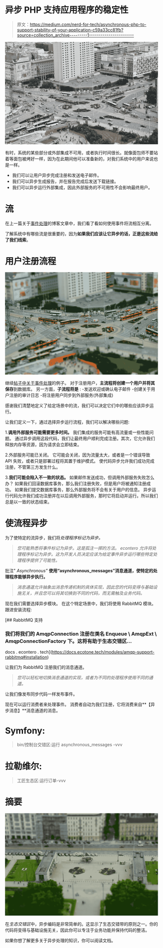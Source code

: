 # 异步 PHP 支持应用程序的稳定性

> 原文：<https://medium.com/nerd-for-tech/asynchronous-php-to-support-stability-of-your-application-c59a33cc81fb?source=collection_archive---------1----------------------->

![](img/7537e6f59574e366dc96cdac1b5946a9.png)

有时，系统的某些部分或外部集成不可用，或者执行时间很长。就像面包师不要站着等面包被烤好一样，因为在此期间他可以准备新的，对我们系统中的用户来说也是一样。

*   我们可以让用户异步完成注册和发送电子邮件。
*   我们可以异步生成报告，并在报告完成后发送下载链接。
*   我们可以异步运行外部集成，因此外部服务的不可用性不会影响最终用户。

# 流

在上一篇关于[事件处理](/nerd-for-tech/event-handling-php-334dbf9916e4)的博客文章中，我们看了看如何使用事件将流相互分离。

了解系统中有哪些流是很重要的，因为**如果我们应该让它异步的话，正是这些流给了我们线索**。

# 用户注册流程

![](img/3f1f8e51436b80067cac27cc93f2aa7c.png)

继续[帖子中关于事件处理](/nerd-for-tech/event-handling-php-334dbf9916e4)的例子。
对于注册用户，**主流程将创建一个用户并将其保存**到数据库。
另一方面，**子流程将是** :
-发送欢迎或确认电子邮件
-创建关于用户注册的审计日志
-将注册用户同步到外部服务(外部集成)

感谢我们清楚地定义了给定场景中的流，我们可以决定它们中的哪些应该异步运行。

让我们定义一下，通过选择异步运行流程，我们可以解决哪些问题:

1.**调用外部服务可能需要更多时间。**
我们集成的服务可能有高流量或一些性能问题。
通过异步调用这段代码，我们让最终用户顺利完成注册。其次，它允许我们释放内存等资源，因为请求会立即结束。

2.外部服务可能已关闭。
它可能会关闭，因为流量太大，或者是一个错误导致 API 失败，或者只是部署过程将其置于维护模式。
使代码异步允许我们成功完成注册，不管第三方发生什么。

3.**我们可能会陷入不一致的状态。**
如果邮件发送成功，但调用外部服务失败怎么办？
如果我们回滚数据库事务，那么我们注册失败，但是用户将被通知注册成功。
如果我们提交数据库事务，那么外部服务将不会有关于用户的信息。
异步运行代码允许我们成功注册并在以后调用外部服务，那时它将启动并运行。所以我们总是以一致的状态结束。

# 使流程异步

为了使特定的流异步，我们将*处理程序标记为异步。*

> *您可能熟悉将事件标记为异步。这是孤注一掷的方法。
> econtero 允许将处理程序标记为异步。这为开发人员决定应该为给定事件异步运行哪些特定处理程序提供了可能性。*

批注" *Asynchronous"* **使用“asynchronous_messages”消息通道，使特定的处理程序能够异步执行。**

> *消息通道允许抽象出消息传递机制的具体实现，因此您的代码变得与基础设施无关，并且您可以将其切换到不同的代码，而无需触及业务代码。*

现在我们需要选择异步模块。
在这个特定场景中，我们将使用 RabbitMQ 模块。
跟进安装流程:

[](https://docs.ecotone.tech/modules/amqp-support-rabbitmq#installation) [## RabbitMQ 支持

### 我们将我们的 AmqpConnection 注册在类名 Enqueue \ AmqpExt \ AmqpConnectionFactory 下。这将有助于生态交错区…

docs . econtero . tech](https://docs.ecotone.tech/modules/amqp-support-rabbitmq#installation) 

让我们为 RabbitMQ 注册我们的消息通道。

> *您可以轻松地切换消息通道的实现，或者为不同的处理程序使用不同的通道。*

让我们像发布同步代码一样发布事件。

现在可以运行消费者来处理事件。
消费者自动为我们注册，它将消费来自**【异步消息】**消息通道的消息。

# Symfony:

> bin/控制台交错区:运行 asynchronous_messages -vvv

# 拉勒维尔:

> 工匠生态区:运行订单-vvv

# 摘要

![](img/c414b65d69e5c065c8a28546e0d73d24.png)

在*生态交错区*中，异步编码是非常简单的。这显示了生态交错带的原则之一。你的代码将变得与基础设施无关，因此你可以专注于业务功能并保持代码的整洁。

如果你想了解更多关于异步处理的知识，你可以阅读文档。